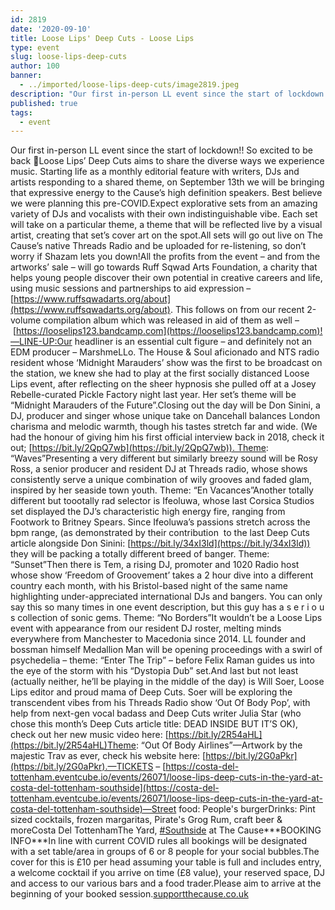 ```yaml
---
id: 2819
date: '2020-09-10'
title: Loose Lips' Deep Cuts - Loose Lips
type: event
slug: loose-lips-deep-cuts
author: 100
banner:
  - ../imported/loose-lips-deep-cuts/image2819.jpeg
description: "Our first in-person LL event since the start of lockdown!! So excited to be back \U0001F642 Loose Lips&rsquo; Deep Cuts aims to share the diverse ways we experience music. Starting life as a monthly editorial feature with writers, DJs and artists responding to a shared theme, on September 13th we will be bringing that expressive [...]Read More..."
published: true
tags:
  - event
---
```

Our first in-person LL event since the start of lockdown!! So excited to be back 🙂Loose Lips’ Deep Cuts aims to share the diverse ways we experience music. Starting life as a monthly editorial feature with writers, DJs and artists responding to a shared theme, on September 13th we will be bringing that expressive energy to the Cause’s high definition speakers. Best believe we were planning this pre-COVID.Expect explorative sets from an amazing variety of DJs and vocalists with their own indistinguishable vibe. Each set will take on a particular theme, a theme that will be reflected live by a visual artist, creating that set’s cover art on the spot.All sets will go out live on The Cause’s native Threads Radio and be uploaded for re-listening, so don’t worry if Shazam lets you down!All the profits from the event – and from the artworks’ sale – will go towards Ruff Sqwad Arts Foundation, a charity that helps young people discover their own potential in creative careers and life, using music sessions and partnerships to aid expression – [](https://www.ruffsqwadarts.org/about?fbclid=IwAR0Orajd8NWDG1w9-_PsgLWWemzGBo24bO4ljtCmxxjdNNcC4RZPTumL4D0)[https://www.ruffsqwadarts.org/about](https://www.ruffsqwadarts.org/about). This follows on from our recent 2-volume compilation album which was released in aid of them as well – [](https://l.facebook.com/l.php?u=https%3A%2F%2Flooselips123.bandcamp.com%2F%3Ffbclid%3DIwAR0Orajd8NWDG1w9-_PsgLWWemzGBo24bO4ljtCmxxjdNNcC4RZPTumL4D0&h=AT17NdpSKZFjnwSF-rReE7gLHBac6J8p9XnXxeBZx3Qwp8o7vuUKS3d7imJaAxMU9ALLH8KQI6DjeSz2nqwELZzFG0bbovUW_8D4ubqqL7IO_YknmJY2-jdWEthJOE3YmY-9-qA)[https://looselips123.bandcamp.com](https://looselips123.bandcamp.com)!—LINE-UP:Our headliner is an essential cult figure – and definitely not an EDM producer – MarshmeLLo. The House & Soul aficionado and NTS radio resident whose ‘Midnight Marauders’ show was the first to be broadcast on the station, we knew she had to play at the first socially distanced Loose Lips event, after reflecting on the sheer hypnosis she pulled off at a Josey Rebelle-curated Pickle Factory night last year. Her set’s theme will be “Midnight Marauders of the Future”.Closing out the day will be Don Sinini, a DJ, producer and singer whose unique take on Dancehall balances London charisma and melodic warmth, though his tastes stretch far and wide. (We had the honour of giving him his first official interview back in 2018, check it out; [](https://bit.ly/2QpQ7wb?fbclid=IwAR0Orajd8NWDG1w9-_PsgLWWemzGBo24bO4ljtCmxxjdNNcC4RZPTumL4D0)[https://bit.ly/2QpQ7wb](https://bit.ly/2QpQ7wb)). Theme: “Waves”Presenting a very different but similarly breezy sound will be Rosy Ross, a senior producer and resident DJ at Threads radio, whose shows consistently serve a unique combination of wily grooves and faded glam, inspired by her seaside town youth. Theme: “En Vacances”Another totally different but toootally rad selector is Ifeoluwa, whose last Corsica Studios set displayed the DJ’s characteristic high energy fire, ranging from Footwork to Britney Spears. Since Ifeoluwa’s passions stretch across the bpm range, (as demonstrated by their contribution  to the last Deep Cuts article alongside Don Sinini: [](https://l.facebook.com/l.php?u=https%3A%2F%2Fbit.ly%2F34xI3ld%3Ffbclid%3DIwAR0Orajd8NWDG1w9-_PsgLWWemzGBo24bO4ljtCmxxjdNNcC4RZPTumL4D0&h=AT0gwFB8UKfTHBvsnAm50Kxe_NxVi25YoVWQ4KSc6ZAWgSKrOzvfncCzkje9HJgZfoan5EHcaOS_sIUuFN6XoInL0FGYzL3E9tSywVKb1icQ4d-9knK6_e12bFVWONThtxN0IWo)[https://bit.ly/34xI3ld](https://bit.ly/34xI3ld)) they will be packing a totally different breed of banger. Theme: “Sunset”Then there is Tem, a rising DJ, promoter and 1020 Radio host whose show ‘Freedom of Groovement’ takes a 2 hour dive into a different country each month, with his Bristol-based night of the same name highlighting under-appreciated international DJs and bangers. You can only say this so many times in one event description, but this guy has a s e r i o u s collection of sonic gems. Theme: “No Borders”It wouldn’t be a Loose Lips event with appearance from our resident DJ roster, melting minds everywhere from Manchester to Macedonia since 2014. LL founder and bossman himself Medallion Man will be opening proceedings with a swirl of psychedelia – theme: “Enter The Trip” – before Felix Raman guides us into the eye of the storm with his “Dystopia Dub” set.And last but not least (actually neither, he’ll be playing in the middle of the day) is Will Soer, Loose Lips editor and proud mama of Deep Cuts. Soer will be exploring the transcendent vibes from his Threads Radio show ‘Out Of Body Pop’, with help from next-gen vocal badass and Deep Cuts writer Julia Star (who chose this month’s Deep Cuts article title: DEAD INSIDE BUT IT’S OK), check out her new music video here: [](https://l.facebook.com/l.php?u=https%3A%2F%2Fbit.ly%2F2R54aHL%3Ffbclid%3DIwAR0Orajd8NWDG1w9-_PsgLWWemzGBo24bO4ljtCmxxjdNNcC4RZPTumL4D0&h=AT077m524HTwFjDLPhygfvcJ1TbRsDbMHbqYcSVlwg1zsrjOAUKg5RPiCyvQfSlJJOyQXsyKMGim6SdzmMKbyBmH62Kf5fdzQLKF--ShANfJbFPuFEjWp1b137_hlzncDaBLL9o)[https://bit.ly/2R54aHL](https://bit.ly/2R54aHL)Theme: “Out Of Body Airlines”—Artwork by the majestic Trav as ever, check his website here: [](https://l.facebook.com/l.php?u=https%3A%2F%2Fbit.ly%2F2G0aPkr%3Ffbclid%3DIwAR0Orajd8NWDG1w9-_PsgLWWemzGBo24bO4ljtCmxxjdNNcC4RZPTumL4D0&h=AT1ng9yIripmdooQHL5p37JDtXt39gsbIKHOyR6Ni7Ft27zH6xtI-x4Jjw4nIG4V7Oi3B3pdhXGCU5tjk1pkSOqflZycYcSj7SC0R0XqCNYEgrhxV9CjRqFEyk2giuIq3OFkMfk)[https://bit.ly/2G0aPkr](https://bit.ly/2G0aPkr).—TICKETS – [](https://l.facebook.com/l.php?u=https%3A%2F%2Fcosta-del-tottenham.eventcube.io%2Fevents%2F26071%2Floose-lips-deep-cuts-in-the-yard-at-costa-del-tottenham-southside%3Ffbclid%3DIwAR0Orajd8NWDG1w9-_PsgLWWemzGBo24bO4ljtCmxxjdNNcC4RZPTumL4D0&h=AT1ts-uM8GTQX149Pk1vLDI6eNOztKBawLm1JMfXtHQTUuzTpoawg2BhjpP7I3lIbOQGJjSbmvw_dAjcBHaMrri3kiptlqfic994dA6Nu8vAcZwJl6InxLkHjPXwIFAELWHqmow)[https://costa-del-tottenham.eventcube.io/events/26071/loose-lips-deep-cuts-in-the-yard-at-costa-del-tottenham-southside](https://costa-del-tottenham.eventcube.io/events/26071/loose-lips-deep-cuts-in-the-yard-at-costa-del-tottenham-southside)—Street food: People's burgerDrinks: Pint sized cocktails, frozen margaritas, Pirate's Grog Rum, craft beer & moreCosta Del TottenhamThe Yard, [#Southside](https://www.facebook.com/hashtag/southside?__eep__=6) at The Cause\*\*\*BOOKING INFO\*\*\*In line with current COVID rules all bookings will be designated with a set table/area in groups of 6 or 8 people for your social bubbles.The cover for this is £10 per head assuming your table is full and includes entry, a welcome cocktail if you arrive on time (£8 value), your reserved space, DJ and access to our various bars and a food trader.Please aim to arrive at the beginning of your booked session.[supportthecause.co.uk](https://l.facebook.com/l.php?u=http%3A%2F%2Fsupportthecause.co.uk%2F%3Ffbclid%3DIwAR0Orajd8NWDG1w9-_PsgLWWemzGBo24bO4ljtCmxxjdNNcC4RZPTumL4D0&h=AT1_aEpgiytKlY2jVMkvUm9kkVNak2N1XmxHq26gx17viKq6S5ZFpqUV3TpTTNwGF8NzRhp78pvHDnDTK5WNxu4r4GyDWC_QnH46GxDgq_Sfkyo4J6UgJOMBeVIvJ7doIPlc0mw)